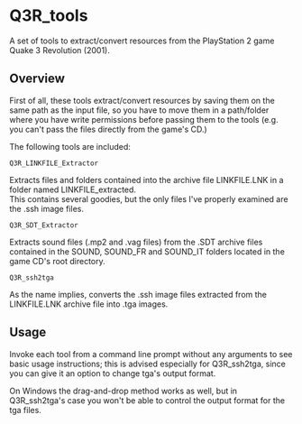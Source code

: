 # Q3R_tools
A set of tools to extract/convert resources from the PlayStation 2 game Quake 3 Revolution (2001).


## Overview
First of all, these tools extract/convert resources by saving them on the same path as the input file, so you have to move them in a path/folder where you have write permissions before passing them to the tools (e.g. you can't pass the files directly from the game's CD.)</br>

The following tools are included:

	Q3R_LINKFILE_Extractor
Extracts files and folders contained into the archive file LINKFILE.LNK in a folder named LINKFILE_extracted.</br>
This contains several goodies, but the only files I've properly examined are the .ssh image files.

	Q3R_SDT_Extractor
Extracts sound files (.mp2 and .vag files) from the .SDT archive files contained in the SOUND, SOUND_FR and SOUND_IT folders located in the game CD's root directory.

	Q3R_ssh2tga
As the name implies, converts the .ssh image files extracted from the LINKFILE.LNK archive file into .tga images.

## Usage
Invoke each tool from a command line prompt without any arguments to see basic usage instructions; this is advised especially for Q3R_ssh2tga, since you can give it an option to change tga's output format.

On Windows the drag-and-drop method works as well, but in Q3R_ssh2tga's case you won't be able to control the output format for the tga files.
